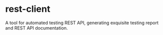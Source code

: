 # rest-client
A tool for automated testing REST API, generating exquisite testing report and REST API documentation.
